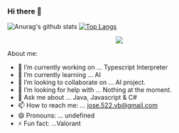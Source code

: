 ### Hi there 👋

<!--
**Jose-Carlos-Jimenez/Jose-Carlos-Jimenez** is a ✨ _special_ ✨ repository because its `README.md` (this file) appears on your GitHub profile.
--> 
![Anurag's github stats](https://github-readme-stats.vercel.app/api?username=Jose-Carlos-Jimenez&show_icons=true&theme=tokyonight?style=centerme)
[![Top Langs](https://github-readme-stats.vercel.app/api/top-langs/?username=Jose-Carlos-Jimenez)](https://github.com/anuraghazra/github-readme-stats?style=centerme)
<p align="center">  
  <img src="https://c4.wallpaperflare.com/wallpaper/500/442/354/outrun-vaporwave-hd-wallpaper-preview.jpg" />
</p>

About me:

- 🔭 I’m currently working on ... Typescript Interpreter
- 🌱 I’m currently learning ... AI
- 👯 I’m looking to collaborate on ... AI project.
- 🤔 I’m looking for help with ... Nothing at the moment.
- 💬 Ask me about ... Java, Javascript & C#
- 📫 How to reach me: ... jose.522.vb@gmail.com
- 😄 Pronouns: ... undefined
- ⚡ Fun fact: ...Valorant

